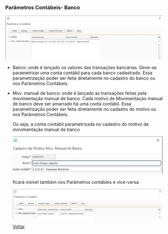 ### Parâmetros Contábeis- Banco

![](images/contabilidade_parametro_contabil_banco.jpg)



- Banco: onde é lançado os valores das transações bancárias. Deve-se parametrizar uma conta contábil para cada banco cadastrado. Essa parametrização poder ser feita diretamente no cadastro do banco ou nos Parâmetros Contábeis.

  

- Mov. manual de banco: onde é lançado as transações feitas pela movimentação manual de banco. Cada motivo de Movimentação manual de banco deve ser amarrado há uma conta contábil. Essa parametrização poder ser feita diretamente no cadastro do motivo ou nos Parâmetros Contábeis.

  Ou seja, a conta contábil parametrizada no cadastro do motivo de movimentação manual de banco

  ![](images/contabilidade_parametro_contabil_banco_cadastro.jpg)
  
  ficará visível também nos Parâmetros contábeis e vice-versa.
  
  ![](images/contabilidade_parametro_contabil_banco_cadastro2.jpg)
  
  
  
  
  
  [Voltar](contabilidade.md#parametroscontabeis)
  
  

